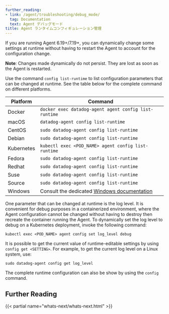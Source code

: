 ```yaml
---
further_reading:
- link: /agent/troubleshooting/debug_mode/
  tag: Documentation
  text: Agent デバッグモード
title: Agent ランタイムコンフィギュレーション管理
---
```


If you are running Agent 6.19+/7.19+, you can dynamically change some settings at runtime without having to restart the Agent to account for the configuration change.

**Note**: Changes made dynamically do not persist. They are lost as soon as the Agent is restarted.

Use the command `config list-runtime` to list configuration parameters that can be changed at runtime. See the table below for the complete command on different platforms.

| Platform   | Command                                                |
|------------|--------------------------------------------------------|
| Docker     | `docker exec datadog-agent agent config list-runtime`  |
| macOS      | `datadog-agent config list-runtime`                    |
| CentOS     | `sudo datadog-agent config list-runtime`               |
| Debian     | `sudo datadog-agent config list-runtime`               |
| Kubernetes | `kubectl exec <POD_NAME> agent config list-runtime`    |
| Fedora     | `sudo datadog-agent config list-runtime`               |
| Redhat     | `sudo datadog-agent config list-runtime`               |
| Suse       | `sudo datadog-agent config list-runtime`               |
| Source     | `sudo datadog-agent config list-runtime`               |
| Windows    | Consult the dedicated [Windows documentation][1]       |

One parameter that can be changed at runtime is the log level. It is convenient for debug purposes in a containerized environment, where the Agent configuration cannot be changed without having to destroy then recreate the container running the Agent. To dynamically set the log level to debug on a Kubernetes deployment, invoke the following command:

```text
kubectl exec <POD_NAME> agent config set log_level debug
```

It is possible to get the current value of runtime-editable settings by using `config get <SETTING>`. For example, to get the current log level on a Linux system, use:

```text
sudo datadog-agent config get log_level
```

The complete runtime configuration can also be show by using the `config` command.


## Further Reading

{{< partial name="whats-next/whats-next.html" >}}

[1]: /ja/agent/basic_agent_usage/windows/#agent-v6